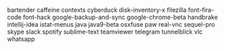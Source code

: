 bartender
caffeine
contexts
cyberduck
disk-inventory-x
filezilla
font-fira-code
font-hack
google-backup-and-sync
google-chrome-beta
handbrake
intellij-idea
istat-menus
java
java9-beta
osxfuse
paw
real-vnc
sequel-pro
skype
slack
spotify
sublime-text
teamviewer
telegram
tunnelblick
vlc
whatsapp
